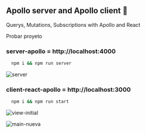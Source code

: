 ## Apollo server and Apollo client 🚀

Querys, Mutations, Subscriptions with Apollo and React

Probar proyeto

### server-apollo = http://localhost:4000

```bash
  npm i && npm run server
```

![server](https://user-images.githubusercontent.com/38017835/87908840-bc046d80-ca2c-11ea-82ee-1a782386d3df.PNG)


### client-react-apollo = http://localhost:3000

```bash
  npm i && npm run start
```

![view-initial](https://user-images.githubusercontent.com/38017835/87980968-12f45c00-ca9a-11ea-8dbe-74cc07015c37.PNG)

![main-nueva](https://user-images.githubusercontent.com/38017835/87980980-15ef4c80-ca9a-11ea-8343-32744646c369.PNG)